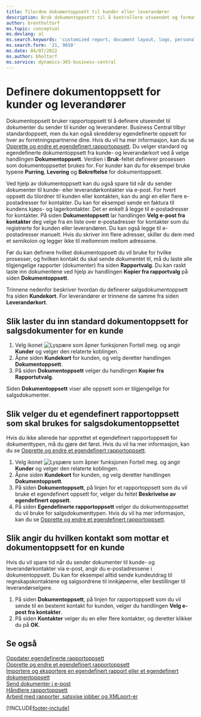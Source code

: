 ```yaml
---
title: Tilordne dokumentoppsett til kunder eller leverandører
description: Bruk dokumentoppsett til å kontrollere utseendet og formatet til dokumenter som fakturaer og ordrer du sender til kunder og leverandører.
author: brentholtorf
ms.topic: conceptual
ms.devlang: al
ms.search.keywords: 'customized report, document layout, logo, personalize'
ms.search.form: '21, 9650'
ms.date: 04/07/2022
ms.author: bholtorf
ms.service: dynamics-365-business-central
---
```

# Definere dokumentoppsett for kunder og leverandører

Dokumentoppsett bruker rapportoppsett til å definere utseendet til dokumenter du sender til kunder og leverandører. Business Central tilbyr standardoppsett, men du kan også skreddersy egendefinerte oppsett for hver av forretningspartnerne dine. Hvis du vil ha mer informasjon, kan du se [Opprette og endre et egendefinert rapportoppsett](ui-how-create-custom-report-layout.md). Du velger standard og egendefinerte dokumentoppsett fra kunde- og leverandørkort ved å velge handlingen **Dokumentoppsett**. Verdien i **Bruk**-feltet definerer prosessen som dokumentoppsettet brukes for. For kunder kan du for eksempel bruke typene **Purring**, **Levering** og **Bekreftelse** for dokumentoppsett.

Ved hjelp av dokumentoppsett kan du også spare tid når du sender dokumenter til kunde- eller leverandørkontakter via e-post. For hvert oppsett du tilordner til kunden eller kontakten, kan du angi en eller flere e-postadresser for kontakter. Du kan for eksempel sende en faktura til kundens kjøps- og lagerkontakter. Det er enkelt å legge til e-postadresser for kontakter. På siden **Dokumentoppsett** lar handlingen **Velg e-post fra kontakter** deg velge fra en liste over e-postadresser for kontakter som du registrerte for kunden eller leverandøren. Du kan også legge til e-postadresser manuelt. Hvis du skriver inn flere adresser, skiller du dem med et semikolon og legger ikke til mellomrom mellom adressene.

Før du kan definere hvilket dokumentoppsett du vil bruke for hvilke prosesser, og hvilken kontakt du skal sende dokumentet til, må du laste alle tilgjengelige rapporter (dokumenter) fra siden **Rapportvalg**. Du kan raskt laste inn dokumentene ved hjelp av handlingen **Kopier fra rapportvalg** på siden **Dokumentoppsett**.

Trinnene nedenfor beskriver hvordan du definerer salgsdokumentoppsett fra siden **Kundekort**. For leverandører er trinnene de samme fra siden **Leverandørkort**.

## Slik laster du inn standard dokumentoppsett for salgsdokumenter for en kunde

1. Velg ikonet ![Lyspære som åpner funksjonen Fortell meg.](media/ui-search/search_small.png "Fortell hva du vil gjøre") og angir **Kunder** og velger den relaterte koblingen.
2. Åpne siden **Kundekort** for kunden, og velg deretter handlingen **Dokumentoppsett**.
3. På siden **Dokumentoppsett** velger du handlingen **Kopier fra Rapportutvalg**.

Siden **Dokumentoppsett** viser alle oppsett som er tilgjengelige for salgsdokumenter. 

## Slik velger du et egendefinert rapportoppsett som skal brukes for salgsdokumentoppsettet

Hvis du ikke allerede har opprettet et egendefinert rapportoppsett for dokumenttypen, må du gjøre det først. Hvis du vil ha mer informasjon, kan du se [Opprette og endre et egendefinert rapportoppsett](ui-how-create-custom-report-layout.md).

1. Velg ikonet ![Lyspære som åpner funksjonen Fortell meg.](media/ui-search/search_small.png "Fortell hva du vil gjøre") og angir **Kunder** og velger den relaterte koblingen.
2. Åpne siden **Kundekort** for kunden, og velg deretter handlingen **Dokumentoppsett**.
3. På siden **Dokumentoppsett**, på linjen for et rapportoppsett som du vil bruke et egendefinert oppsett for, velger du feltet **Beskrivelse av egendefinert oppsett**.
4. På siden **Egendefinerte rapportoppsett** velger du dokumentoppsettet du vil bruke for salgsdokumenttypen. Hvis du vil ha mer informasjon, kan du se [Opprette og endre et egendefinert rapportoppsett](ui-how-create-custom-report-layout.md).

## Slik angir du hvilken kontakt som mottar et dokumentoppsett for en kunde

Hvis du vil spare tid når du sender dokumenter til kunde- og leverandørkontakter via e-post, angir du e-postadressene i dokumentoppsett. Du kan for eksempel alltid sende kundeutdrag til regnskapskontaktene og salgsordrene til innkjøperne, eller bestillinger til leverandørselgere.

1. På siden **Dokumentoppsett**, på linjen for rapportoppsett som du vil sende til en bestemt kontakt for kunden, velger du handlingen **Velg e-post fra kontakter**.
2. På siden **Kontakter** velger du en eller flere kontakter, og deretter klikker du på **OK**.

## Se også

[Oppdater egendefinerte rapportoppsett](ui-update-report-layouts.md)  
[Opprette og endre et egendefinert rapportoppsett](ui-how-create-custom-report-layout.md)  
[Importere og eksportere en egendefinert rapport eller et egendefinert dokumentoppsett](ui-how-import-and-export-report-layout.md)  
[Send dokumenter i e-post](ui-how-send-documents-email.md)  
[Håndtere rapportoppsett](ui-manage-report-layouts.md)  
[Arbeid med rapporter, satsvise jobber og XMLport-er](ui-work-report.md)  


[!INCLUDE[footer-include](includes/footer-banner.md)]

